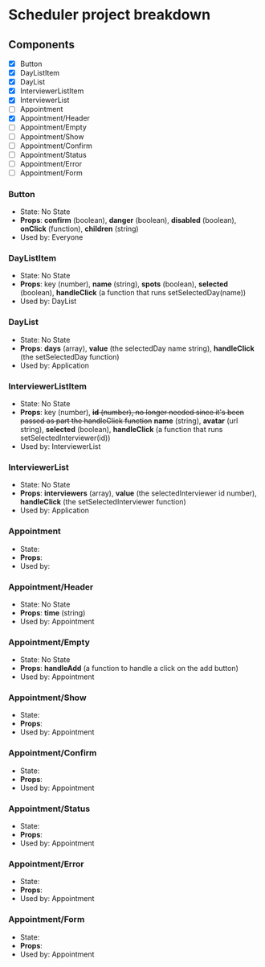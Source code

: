 # Scheduler project breakdown

## Components

- [x] Button
- [x] DayListItem
- [x] DayList
- [x] InterviewerListItem
- [x] InterviewerList
- [ ] Appointment
- [x] Appointment/Header
- [ ] Appointment/Empty
- [ ] Appointment/Show
- [ ] Appointment/Confirm
- [ ] Appointment/Status
- [ ] Appointment/Error
- [ ] Appointment/Form

### Button

- State: No State
- __Props__: __confirm__ (boolean), __danger__ (boolean), __disabled__ (boolean), __onClick__ (function), __children__ (string)
- Used by: Everyone

### DayListItem

- State: No State
- __Props__: key (number), __name__ (string), __spots__ (boolean), __selected__ (boolean), __handleClick__ (a function that runs setSelectedDay(name))
- Used by: DayList

### DayList

- State: No State
- __Props__: __days__ (array), __value__ (the selectedDay name string),  __handleClick__ (the setSelectedDay function)
- Used by: Application

### InterviewerListItem

- State: No State
- __Props__: key (number), ~~__id__ (number), no longer needed since it's been passed as part the handleClick function~~ __name__ (string), __avatar__ (url string), __selected__ (boolean), __handleClick__ (a function that runs setSelectedInterviewer(id))
- Used by: InterviewerList

### InterviewerList

- State: No State
- __Props__: __interviewers__ (array), __value__ (the selectedInterviewer id number), __handleClick__ (the setSelectedInterviewer function)
- Used by: Application

### Appointment

- State:
- __Props__:
- Used by:

### Appointment/Header

- State: No State
- __Props__: __time__ (string)
- Used by: Appointment

### Appointment/Empty

- State: No State
- __Props__: __handleAdd__ (a function to handle a click on the add button)
- Used by: Appointment

### Appointment/Show

- State:
- __Props__:
- Used by: Appointment

### Appointment/Confirm

- State:
- __Props__:
- Used by: Appointment

### Appointment/Status

- State:
- __Props__:
- Used by: Appointment

### Appointment/Error

- State:
- __Props__:
- Used by: Appointment

### Appointment/Form

- State:
- __Props__:
- Used by: Appointment
